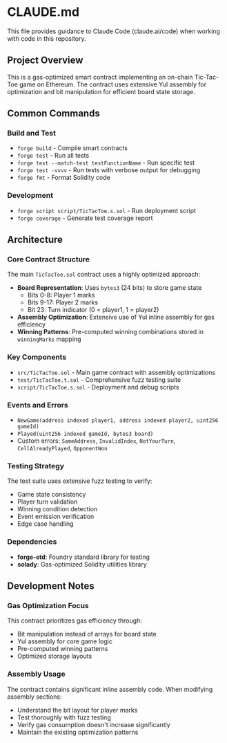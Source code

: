 # CLAUDE.md

This file provides guidance to Claude Code (claude.ai/code) when working with code in this repository.

## Project Overview

This is a gas-optimized smart contract implementing an on-chain Tic-Tac-Toe game on Ethereum. The contract uses extensive Yul assembly for optimization and bit manipulation for efficient board state storage.

## Common Commands

### Build and Test
- `forge build` - Compile smart contracts
- `forge test` - Run all tests
- `forge test --match-test testFunctionName` - Run specific test
- `forge test -vvvv` - Run tests with verbose output for debugging
- `forge fmt` - Format Solidity code

### Development
- `forge script script/TicTacToe.s.sol` - Run deployment script
- `forge coverage` - Generate test coverage report

## Architecture

### Core Contract Structure
The main `TicTacToe.sol` contract uses a highly optimized approach:

- **Board Representation**: Uses `bytes3` (24 bits) to store game state
  - Bits 0-8: Player 1 marks
  - Bits 9-17: Player 2 marks  
  - Bit 23: Turn indicator (0 = player1, 1 = player2)
- **Assembly Optimization**: Extensive use of Yul inline assembly for gas efficiency
- **Winning Patterns**: Pre-computed winning combinations stored in `winningMarks` mapping

### Key Components
- `src/TicTacToe.sol` - Main game contract with assembly optimizations
- `test/TicTacToe.t.sol` - Comprehensive fuzz testing suite
- `script/TicTacToe.s.sol` - Deployment and debug scripts

### Events and Errors
- `NewGame(address indexed player1, address indexed player2, uint256 gameId)`
- `Played(uint256 indexed gameId, bytes3 board)`
- Custom errors: `SameAddress`, `InvalidIndex`, `NotYourTurn`, `CellAlreadyPlayed`, `OpponentWon`

### Testing Strategy
The test suite uses extensive fuzz testing to verify:
- Game state consistency
- Player turn validation
- Winning condition detection
- Event emission verification
- Edge case handling

### Dependencies
- **forge-std**: Foundry standard library for testing
- **solady**: Gas-optimized Solidity utilities library

## Development Notes

### Gas Optimization Focus
This contract prioritizes gas efficiency through:
- Bit manipulation instead of arrays for board state
- Yul assembly for core game logic
- Pre-computed winning patterns
- Optimized storage layouts

### Assembly Usage
The contract contains significant inline assembly code. When modifying assembly sections:
- Understand the bit layout for player marks
- Test thoroughly with fuzz testing
- Verify gas consumption doesn't increase significantly
- Maintain the existing optimization patterns